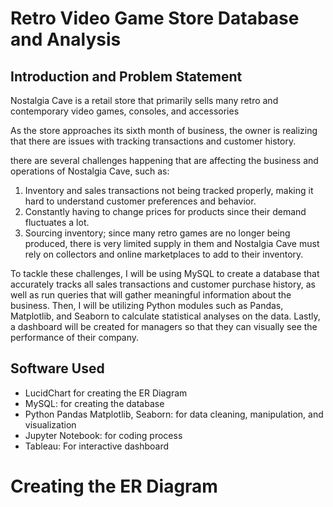 # Retro Video Game Store Database and Analysis
## Introduction and Problem Statement
Nostalgia Cave is a retail store that primarily sells many retro and contemporary video games, consoles, and accessories

As the store approaches its sixth month of business, the owner is realizing that there are issues with tracking transactions and customer history. 

there are several challenges happening that are affecting the business and operations of Nostalgia Cave, such as:
1. Inventory and sales transactions not being tracked properly, making it hard to understand customer preferences and behavior.
2. Constantly having to change prices for products since their demand fluctuates a lot.
3. Sourcing inventory; since many retro games are no longer being produced, there is very limited supply in them and Nostalgia Cave must rely on collectors and online marketplaces to add to their inventory. 

To tackle these challenges, I will be using MySQL to create a database that accurately tracks all sales transactions and customer purchase history, as well as run queries that will gather meaningful information about the business.
Then, I will be utilizing Python modules such as Pandas, Matplotlib, and Seaborn to calculate statistical analyses on the data.
Lastly, a dashboard will be created for managers so that they can visually see the performance of their company.

## Software Used
- LucidChart for creating the ER Diagram
- MySQL: for creating the database
- Python Pandas Matplotlib, Seaborn: for data cleaning, manipulation, and visualization
- Jupyter Notebook: for coding process
- Tableau: For interactive dashboard

# Creating the ER Diagram
